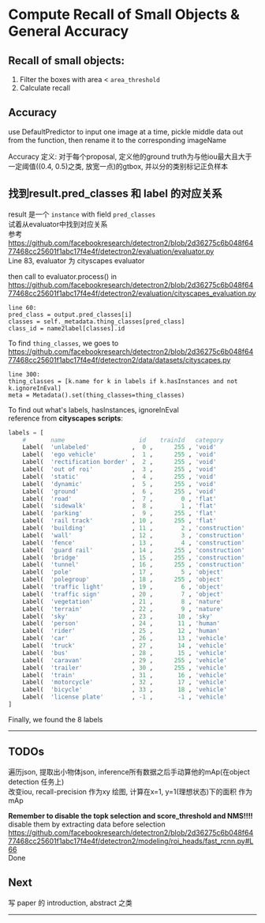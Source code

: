 # Compute Recall of Small Objects & General Accuracy

## Recall of small objects:
1. Filter the boxes with area < `area_threshold`
2. Calculate recall

##  Accuracy  
use DefaultPredictor to input one image at a time, pickle middle data out from the function, then rename it to the corresponding imageName

Accuracy 定义: 对于每个proposal, 定义他的ground truth为与他iou最大且大于一定阈值((0.4, 0.5)之类, 放宽一点)的gtbox, 并以分的类别标记正负样本

## 找到result.pred_classes 和 label 的对应关系
result 是一个 `instance` with field `pred_classes`  
试着从evaluator中找到对应关系  
参考 https://github.com/facebookresearch/detectron2/blob/2d36275c6b048f6477468cc25601f1abc17f4e4f/detectron2/evaluation/evaluator.py  
Line 83, evaluator 为 cityscapes evaluator  

then call to evaluator.process() in  
https://github.com/facebookresearch/detectron2/blob/2d36275c6b048f6477468cc25601f1abc17f4e4f/detectron2/evaluation/cityscapes_evaluation.py

    line 60: 
    pred_class = output.pred_classes[i]
    classes = self._metadata.thing_classes[pred_class]
    class_id = name2label[classes].id

To find `thing_classes`, we goes to  
https://github.com/facebookresearch/detectron2/blob/2d36275c6b048f6477468cc25601f1abc17f4e4f/detectron2/data/datasets/cityscapes.py

    line 300:
    thing_classes = [k.name for k in labels if k.hasInstances and not k.ignoreInEval]
    meta = Metadata().set(thing_classes=thing_classes)

To find out what's labels, hasInstances, ignoreInEval   
reference from **cityscapes scripts**:
```python
labels = [
    #       name                     id    trainId   category            catId     hasInstances   ignoreInEval   color
    Label(  'unlabeled'            ,  0 ,      255 , 'void'            , 0       , False        , True         , (  0,  0,  0) ),
    Label(  'ego vehicle'          ,  1 ,      255 , 'void'            , 0       , False        , True         , (  0,  0,  0) ),
    Label(  'rectification border' ,  2 ,      255 , 'void'            , 0       , False        , True         , (  0,  0,  0) ),
    Label(  'out of roi'           ,  3 ,      255 , 'void'            , 0       , False        , True         , (  0,  0,  0) ),
    Label(  'static'               ,  4 ,      255 , 'void'            , 0       , False        , True         , (  0,  0,  0) ),
    Label(  'dynamic'              ,  5 ,      255 , 'void'            , 0       , False        , True         , (111, 74,  0) ),
    Label(  'ground'               ,  6 ,      255 , 'void'            , 0       , False        , True         , ( 81,  0, 81) ),
    Label(  'road'                 ,  7 ,        0 , 'flat'            , 1       , False        , False        , (128, 64,128) ),
    Label(  'sidewalk'             ,  8 ,        1 , 'flat'            , 1       , False        , False        , (244, 35,232) ),
    Label(  'parking'              ,  9 ,      255 , 'flat'            , 1       , False        , True         , (250,170,160) ),
    Label(  'rail track'           , 10 ,      255 , 'flat'            , 1       , False        , True         , (230,150,140) ),
    Label(  'building'             , 11 ,        2 , 'construction'    , 2       , False        , False        , ( 70, 70, 70) ),
    Label(  'wall'                 , 12 ,        3 , 'construction'    , 2       , False        , False        , (102,102,156) ),
    Label(  'fence'                , 13 ,        4 , 'construction'    , 2       , False        , False        , (190,153,153) ),
    Label(  'guard rail'           , 14 ,      255 , 'construction'    , 2       , False        , True         , (180,165,180) ),
    Label(  'bridge'               , 15 ,      255 , 'construction'    , 2       , False        , True         , (150,100,100) ),
    Label(  'tunnel'               , 16 ,      255 , 'construction'    , 2       , False        , True         , (150,120, 90) ),
    Label(  'pole'                 , 17 ,        5 , 'object'          , 3       , False        , False        , (153,153,153) ),
    Label(  'polegroup'            , 18 ,      255 , 'object'          , 3       , False        , True         , (153,153,153) ),
    Label(  'traffic light'        , 19 ,        6 , 'object'          , 3       , False        , False        , (250,170, 30) ),
    Label(  'traffic sign'         , 20 ,        7 , 'object'          , 3       , False        , False        , (220,220,  0) ),
    Label(  'vegetation'           , 21 ,        8 , 'nature'          , 4       , False        , False        , (107,142, 35) ),
    Label(  'terrain'              , 22 ,        9 , 'nature'          , 4       , False        , False        , (152,251,152) ),
    Label(  'sky'                  , 23 ,       10 , 'sky'             , 5       , False        , False        , ( 70,130,180) ),
    Label(  'person'               , 24 ,       11 , 'human'           , 6       , True         , False        , (220, 20, 60) ),
    Label(  'rider'                , 25 ,       12 , 'human'           , 6       , True         , False        , (255,  0,  0) ),
    Label(  'car'                  , 26 ,       13 , 'vehicle'         , 7       , True         , False        , (  0,  0,142) ),
    Label(  'truck'                , 27 ,       14 , 'vehicle'         , 7       , True         , False        , (  0,  0, 70) ),
    Label(  'bus'                  , 28 ,       15 , 'vehicle'         , 7       , True         , False        , (  0, 60,100) ),
    Label(  'caravan'              , 29 ,      255 , 'vehicle'         , 7       , True         , True         , (  0,  0, 90) ),
    Label(  'trailer'              , 30 ,      255 , 'vehicle'         , 7       , True         , True         , (  0,  0,110) ),
    Label(  'train'                , 31 ,       16 , 'vehicle'         , 7       , True         , False        , (  0, 80,100) ),
    Label(  'motorcycle'           , 32 ,       17 , 'vehicle'         , 7       , True         , False        , (  0,  0,230) ),
    Label(  'bicycle'              , 33 ,       18 , 'vehicle'         , 7       , True         , False        , (119, 11, 32) ),
    Label(  'license plate'        , -1 ,       -1 , 'vehicle'         , 7       , False        , True         , (  0,  0,142) ),
]

```
Finally, we found the 8 labels

------------
## TODOs
遍历json, 提取出小物体json, inference所有数据之后手动算他的mAp(在object detection 任务上)  
改变iou, recall-precision 作为xy 绘图, 计算在x=1, y=1(理想状态)下的面积 作为mAp


**Remember to disable the topk selection and score_threshold and NMS!!!!**  
disable them by extracting data before selection  
https://github.com/facebookresearch/detectron2/blob/2d36275c6b048f6477468cc25601f1abc17f4e4f/detectron2/modeling/roi_heads/fast_rcnn.py#L66  
Done

## Next


写 paper 的 introduction, abstract 之类

-------